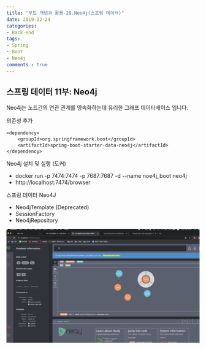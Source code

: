 ```yaml
---
title: "부트 개념과 활용-29.Neo4j(스프링 데이터)"
date: 2019-12-24
categories:
- Back-end
tags:
- Spring 
- Boot
- Neo4j
comments : true
---
```


## 스프링 데이터 11부: Neo4j
Neo4j는 노드간의 연관 관계를 영속화하는데 유리한 그래프 데이터베이스 입니다.


의존성 추가
~~~
<dependency>
    <groupId>org.springframework.boot</groupId>
    <artifactId>spring-boot-starter-data-neo4j</artifactId>
</dependency>
~~~


Neo4j 설치 및 실행 (도커)
- docker run -p 7474:7474 -p 7687:7687 -d --name noe4j_boot neo4j
- http://localhost:7474/browser


스프링 데이터 Neo4J
- Neo4jTemplate (Deprecated)
- SessionFactory
- Neo4jRepository




![neo4j](https://github.com/jaeuk2274/jaeuk2274.github.io/blob/master/_posts/img/%EC%8A%A4%ED%94%84%EB%A7%81%20%EB%B6%80%ED%8A%B8%20%EA%B0%9C%EB%85%90%EA%B3%BC%20%ED%99%9C%EC%9A%A9/10.neo4j.png?raw=true)
